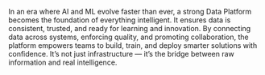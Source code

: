 In an era where AI and ML evolve faster than ever, a strong Data Platform becomes the foundation of everything intelligent. It ensures data is consistent, trusted, and ready for learning and innovation. By connecting data across systems, enforcing quality, and promoting collaboration, the platform empowers teams to build, train, and deploy smarter solutions with confidence. It’s not just infrastructure — it’s the bridge between raw information and real intelligence.
